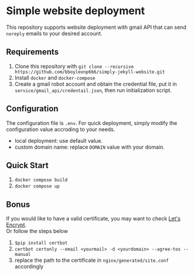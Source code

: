 # Simple website deployment
This repository supports website deployment with gmail API that can send `noreply` emails to your desired account.  

## Requirements
1. Clone this repository with `git clone --recursive https://github.com/bboyleonp666/simply-jekyll-website.git`
2. Install `docker` and `docker-compose`
3. Create a gmail robot account and obtain the credential file, put it in `service/gmail_api/credentail.json`, then run initialization script.

## Configuration
The configuration file is `.env`. For quick deployment, simply modify the configuration value accroding to your needs.  
- local deployment: use default value.
- custom domain name: replace `DOMAIN` value with your domain.

## Quick Start
1. `docker compose build`
2. `docker compose up`

## Bonus
If you would like to have a valid certificate, you may want to check [Let's Encrypt](https://letsencrypt.org/getting-started/).  
Or follow the steps below
1. `$pip install certbot`
2. `certbot certonly --email <yourmail> -d <yourdomain> --agree-tos --manual`
3. replace the path to the certificate in `nginx/generated/site.conf` accordingly
